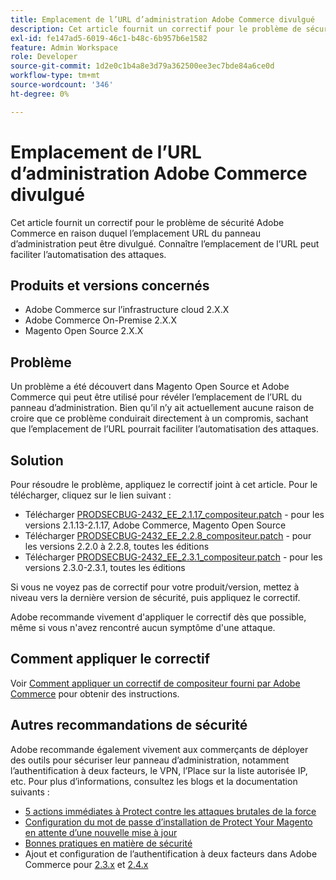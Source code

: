 ```yaml
---
title: Emplacement de l’URL d’administration Adobe Commerce divulgué
description: Cet article fournit un correctif pour le problème de sécurité Adobe Commerce en raison duquel l’emplacement URL du panneau d’administration peut être divulgué. Connaître l’emplacement de l’URL peut faciliter l’automatisation des attaques.
exl-id: fe147ad5-6019-46c1-b48c-6b957b6e1582
feature: Admin Workspace
role: Developer
source-git-commit: 1d2e0c1b4a8e3d79a362500ee3ec7bde84a6ce0d
workflow-type: tm+mt
source-wordcount: '346'
ht-degree: 0%

---
```


# Emplacement de l’URL d’administration Adobe Commerce divulgué

Cet article fournit un correctif pour le problème de sécurité Adobe Commerce en raison duquel l’emplacement URL du panneau d’administration peut être divulgué. Connaître l’emplacement de l’URL peut faciliter l’automatisation des attaques.

## Produits et versions concernés

* Adobe Commerce sur l’infrastructure cloud 2.X.X
* Adobe Commerce On-Premise 2.X.X
* Magento Open Source 2.X.X

## Problème

Un problème a été découvert dans Magento Open Source et Adobe Commerce qui peut être utilisé pour révéler l’emplacement de l’URL du panneau d’administration. Bien qu’il n’y ait actuellement aucune raison de croire que ce problème conduirait directement à un compromis, sachant que l’emplacement de l’URL pourrait faciliter l’automatisation des attaques.

## Solution

Pour résoudre le problème, appliquez le correctif joint à cet article. Pour le télécharger, cliquez sur le lien suivant :

* Télécharger [PRODSECBUG-2432\_EE\_2.1.17\_compositeur.patch](assets/PRODSECBUG-2432_EE_2.1.17_composer.patch.zip) - pour les versions 2.1.13-2.1.17, Adobe Commerce, Magento Open Source
* Télécharger [PRODSECBUG-2432\_EE\_2.2.8\_compositeur.patch](assets/PRODSECBUG-2432_EE_2.2.8_composer.patch.zip) - pour les versions 2.2.0 à 2.2.8, toutes les éditions
* Télécharger [PRODSECBUG-2432\_EE\_2.3.1\_compositeur.patch](assets/PRODSECBUG-2432_EE_2.3.1_composer.patch.zip) - pour les versions 2.3.0-2.3.1, toutes les éditions

Si vous ne voyez pas de correctif pour votre produit/version, mettez à niveau vers la dernière version de sécurité, puis appliquez le correctif.

Adobe recommande vivement d&#39;appliquer le correctif dès que possible, même si vous n&#39;avez rencontré aucun symptôme d&#39;une attaque.

## Comment appliquer le correctif

Voir [Comment appliquer un correctif de compositeur fourni par Adobe Commerce](/help/how-to/general/how-to-apply-a-composer-patch-provided-by-magento.md) pour obtenir des instructions.

## Autres recommandations de sécurité

Adobe recommande également vivement aux commerçants de déployer des outils pour sécuriser leur panneau d’administration, notamment l’authentification à deux facteurs, le VPN, l’Place sur la liste autorisée IP, etc. Pour plus d’informations, consultez les blogs et la documentation suivants :

* [5 actions immédiates à Protect contre les attaques brutales de la force](https://magento.com/security/best-practices/5-immediate-actions-protect-against-brute-force-attacks)
* [Configuration du mot de passe d’installation de Protect Your Magento en attente d’une nouvelle mise à jour](https://magento.com/security/best-practices/protect-your-magento-installation-password-guessing-new-update)
* [Bonnes pratiques en matière de sécurité](https://magento.com/security/best-practices/security-best-practices)
* Ajout et configuration de l’authentification à deux facteurs dans Adobe Commerce pour [2.3.x](https://docs.magento.com/user-guide/v2.3/stores/security-two-factor-authentication.html) et [2.4.x](https://docs.magento.com/user-guide/stores/security-two-factor-authentication.html)
